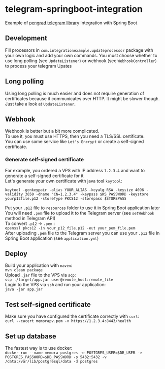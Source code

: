 # telegram-springboot-integration
Example of [pengrad telegram library](https://github.com/pengrad/java-telegram-bot-api) integration with Spring Boot  

## Development  
Fill processors in `com.integrationexample.updateprocessor` package with your own logic and add your own commands. 
You must choose whether to use long polling (see `UpdateListener`) or webhook (see `WebhookController`) to process your telegram Upates   

## Long polling  
Using long polling is much easier and does not require generation of certificates because it communicates over HTTP. It might be slower though.
Just take a look at `UpdateListener`. 

## Webhook  
Webhook is better but a bit more complicated.  
To use it, you must use HTTPS, then you need a TLS/SSL certificate.  
You can use some service like `Let's Encrypt` or create a self-signed certificate.  

### Generate self-signed certificate  
For example, you ordered a VPS with IP address `1.2.3.4` and want to generate a self-signed certificate for it  
Let's generate your own certificate with java tool `keytool`:  
```
keytool -genkeypair -alias YOUR_ALIAS -keyalg RSA -keysize 4096 -validity 3650 -dname "CN=1.2.3.4" -keypass $KS_PASSWORD -keystore yourp12file.p12 -storeType PKCS12 -storepass $STOREPASS
```
Put your `.p12` file to `resources` folder to use it in Spring Boot application later  
You will need `.pem` file to upload it to the Telegram server (see `setWebhook` method in Telegram API)  
To convert `.p12` -> `.pem` :  
``` openssl pkcs12 -in your_p12_file.p12 -out your_pem_file.pem ```  
After uploading `.pem` file to the Telegram server you can use your `.p12` file in Spring Boot application (see `application.yml`) 

## Deploy  
Build your application with `maven`:  
```mvn clean package```  
Upload `.jar` file to the VPS via `scp`:  
```scp ./target/app.jar user@remote_host:remote_file```  
Login to the VPS via `ssh` and run your application:  
```java -jar app.jar``` 

## Test self-signed certificate
Make sure you have configured the certificate correctly with `curl`:  
```curl --cacert memorapv.pem -v https://1.2.3.4:8443/health```  

## Set up database  
The fastest way is to use docker:  
```docker run --name memora-postgres -e POSTGRES_USER=$DB_USER -e POSTGRES_PASSWORD=$DB_PASSWORD -p 5432:5432 -v /data:/var/lib/postgresql/data -d postgres```
